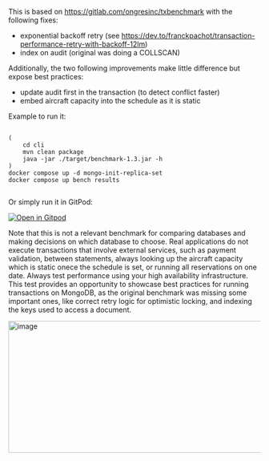This is based on https://gitlab.com/ongresinc/txbenchmark with the following fixes:
- exponential backoff retry (see https://dev.to/franckpachot/transaction-performance-retry-with-backoff-12lm)
- index on audit (original was doing a COLLSCAN)
  
Additionally, the two following improvements make little difference but expose best practices:
- update audit first in the transaction (to detect conflict faster)
- embed aircraft capacity into the schedule as it is static

Example to run it:
```

(
    cd cli
    mvn clean package
    java -jar ./target/benchmark-1.3.jar -h
)
docker compose up -d mongo-init-replica-set
docker compose up bench results


```

Or simply run it in GitPod:

[![Open in Gitpod](https://gitpod.io/button/open-in-gitpod.svg)](https://gitpod.io/#https://github.com/FranckPachot/ongres-txbenchmark)

Note that this is not a relevant benchmark for comparing databases and making decisions on which database to choose. Real applications do not execute transactions that involve external services, such as payment validation, between statements, always looking up the aircraft capacity which is static onece the schedule is set, or running all reservations on one date. Always test performance using your high availability infrastructure. This test provides an opportunity to showcase best practices for running transactions on MongoDB, as the original benchmark was missing some important ones, like correct retry logic for optimistic locking, and indexing the keys used to access a document.

<img width="1550" height="263" alt="image" src="https://github.com/user-attachments/assets/0cd8764c-f5c7-428b-9783-5f4d17d7fc12" />

